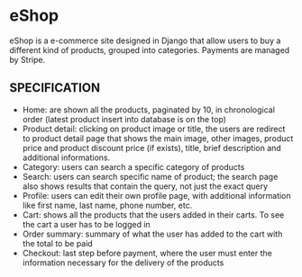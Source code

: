# eShop
eShop is a e-commerce site designed in Django  that allow users to buy a different kind of products, grouped into categories. Payments are managed by Stripe.

## SPECIFICATION
* Home: are shown all the products, paginated by 10, in chronological order (latest product insert into database is on the top)
* Product detail: clicking on product image or title, the users are redirect to product detail page that shows the main image, other images, product price and product discount price (if exists), title, brief description and additional informations.
* Category: users can search a specific category of products
* Search: users can search specific name of product; the search page also shows results that contain the query, not just the exact query
* Profile: users can edit their own profile page, with additional information like first name, last name, phone number, etc.
* Cart: shows all the products that the users added in their carts. To see the cart a user has to be logged in
* Order summary: summary of what the user has added to the cart with the total to be paid
* Checkout: last step before payment, where the user must enter the information necessary for the delivery of the products
